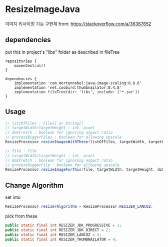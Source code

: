 # ResizeImageJava
이미지 리사이징 기능 구현체
from: https://stackoverflow.com/a/36367652

## dependencies
put this in project's "libs" folder as described in fileTree
```
repositories {
    mavenCentral()
}

dependencies {
    implementation 'com.mortennobel:java-image-scaling:0.8.6'
    implementation 'net.coobird:thumbnailator:0.4.8'
    implementation fileTree(dir: 'libs', include: ['*.jar'])
}
```

## Usage
```Java
// listOfFiles : File[] or String[]
// targetWidth/targetHeight : int, pixel
// doStretch : boolean for ignoring aspect ratio
// processBiggerFiles : boolean for allowing upscale
ResizeProcessor.resizeImagesWithThese(listOfFiles, targetWidth, targetHeight, doStretch, processBiggerFiles);
```

```Java
// file : File
// targetWidth/targetHeight : int, pixel
// doStretch : boolean for ignoring aspect ratio
// processBiggerFile : boolean for allowing upscale
ResizeProcessor.resizeImageForThis(file, targetWidth, targetHeight, doStretch, processBiggerFile);
```

## Change Algorithm
set into
```Java
ResizeProcessor.resizerAlgorithm = ResizeProcessor.RESIZER_LANCOZ;
```
pick from these
```Java
public static final int RESIZER_JDK_PROGRESSIVE = 1;
public static final int RESIZER_JDK_DIRECT = 2;
public static final int RESIZER_LANCOZ = 3;
public static final int RESIZER_THUMBNAILATOR = 4;
```
